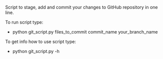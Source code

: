 Script to stage, add and commit your changes to GitHub repository in one line.

To run script type: 
- python git_script.py files_to_commit commit_name your_branch_name

To get info how to use script type:
- python git_script.py -h
